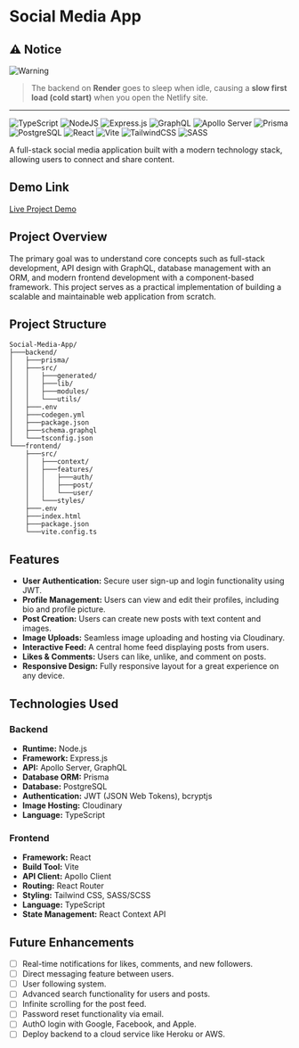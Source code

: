 # Social Media App

## ⚠️ Notice

![Warning](https://img.shields.io/badge/Warning-Render%20Server%20Sleeps%20🛑-red)

> The backend on **Render** goes to sleep when idle, causing a **slow first load (cold start)** when you open the Netlify site.


---
![TypeScript](https://img.shields.io/badge/typescript-%23007ACC.svg?style=for-the-badge&logo=typescript&logoColor=white)
![NodeJS](https://img.shields.io/badge/node.js-6DA55F?style=for-the-badge&logo=node.js&logoColor=white)
![Express.js](https://img.shields.io/badge/express.js-%23404d59.svg?style=for-the-badge&logo=express&logoColor=%2361DAFB)
![GraphQL](https://img.shields.io/badge/-GraphQL-E10098?style=for-the-badge&logo=graphql&logoColor=white)
![Apollo Server](https://img.shields.io/badge/Apollo%20GraphQL-311C87?&style=for-the-badge&logo=apollo-graphql&logoColor=white)
![Prisma](https://img.shields.io/badge/Prisma-3982CE?style=for-the-badge&logo=Prisma&logoColor=white)
![PostgreSQL](https://img.shields.io/badge/postgresql-%23316192.svg?style=for-the-badge&logo=postgresql&logoColor=white)
![React](https://img.shields.io/badge/react-%2320232a.svg?style=for-the-badge&logo=react&logoColor=%2361DAFB)
![Vite](https://img.shields.io/badge/vite-%23646CFF.svg?style=for-the-badge&logo=vite&logoColor=white)
![TailwindCSS](https://img.shields.io/badge/tailwindcss-%2338B2AC.svg?style=for-the-badge&logo=tailwind-css&logoColor=white)
![SASS](https://img.shields.io/badge/SASS-hotpink.svg?style=for-the-badge&logo=SASS&logoColor=white)

A full-stack social media application built with a modern technology stack, allowing users to connect and share content.

## Demo Link

[Live Project Demo](https://secrettalksonly.netlify.app/)

## Project Overview

The primary goal was to understand core concepts such as full-stack development, API design with GraphQL, database management with an ORM, and modern frontend development with a component-based
framework. This project serves as a practical implementation of building a scalable and maintainable web application from scratch.

## Project Structure
```
Social-Media-App/
├───backend/
│   ├───prisma/
│   ├───src/
│   │   ├───generated/
│   │   ├───lib/
│   │   ├───modules/
│   │   └───utils/
│   ├───.env
│   ├───codegen.yml
│   ├───package.json
│   ├───schema.graphql
│   └───tsconfig.json
└───frontend/
    ├───src/
    │   ├───context/
    │   ├───features/
    │   │   ├───auth/
    │   │   ├───post/
    │   │   └───user/
    │   └───styles/
    ├───.env
    ├───index.html
    ├───package.json
    └───vite.config.ts
```

## Features

-   **User Authentication:** Secure user sign-up and login functionality using JWT.
-   **Profile Management:** Users can view and edit their profiles, including bio and profile picture.
-   **Post Creation:** Users can create new posts with text content and images.
-   **Image Uploads:** Seamless image uploading and hosting via Cloudinary.
-   **Interactive Feed:** A central home feed displaying posts from users.
-   **Likes & Comments:** Users can like, unlike, and comment on posts.
-   **Responsive Design:** Fully responsive layout for a great experience on any device.

## Technologies Used

### Backend

-   **Runtime:** Node.js
-   **Framework:** Express.js
-   **API:** Apollo Server, GraphQL
-   **Database ORM:** Prisma
-   **Database:** PostgreSQL
-   **Authentication:** JWT (JSON Web Tokens), bcryptjs
-   **Image Hosting:** Cloudinary
-   **Language:** TypeScript

### Frontend

-   **Framework:** React
-   **Build Tool:** Vite
-   **API Client:** Apollo Client
-   **Routing:** React Router
-   **Styling:** Tailwind CSS, SASS/SCSS
-   **Language:** TypeScript
-   **State Management:** React Context API

## Future Enhancements

-   [ ] Real-time notifications for likes, comments, and new followers.
-   [ ] Direct messaging feature between users.
-   [ ] User following system.
-   [ ] Advanced search functionality for users and posts.
-   [ ] Infinite scrolling for the post feed.
-   [ ] Password reset functionality via email.
-   [ ] AuthO login with Google, Facebook, and Apple.
-   [ ] Deploy backend to a cloud service like Heroku or AWS.

